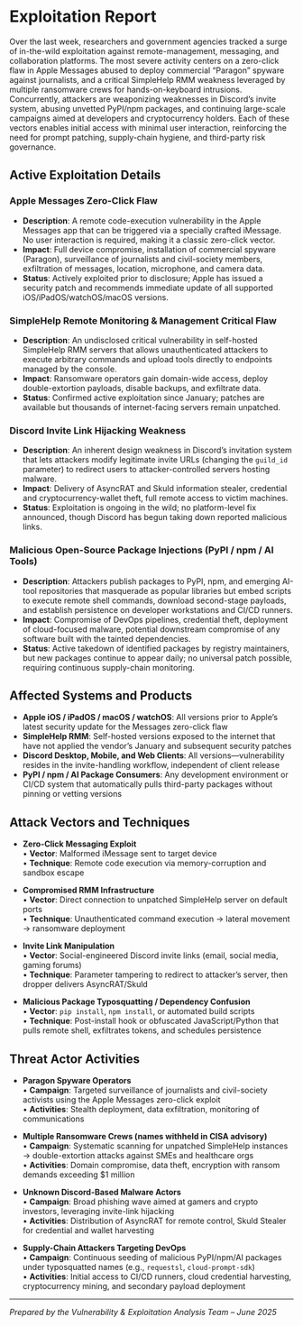 # Exploitation Report

Over the last week, researchers and government agencies tracked a surge of in-the-wild exploitation against remote-management, messaging, and collaboration platforms. The most severe activity centers on a zero-click flaw in Apple Messages abused to deploy commercial “Paragon” spyware against journalists, and a critical SimpleHelp RMM weakness leveraged by multiple ransomware crews for hands-on-keyboard intrusions. Concurrently, attackers are weaponizing weaknesses in Discord’s invite system, abusing unvetted PyPI/npm packages, and continuing large-scale campaigns aimed at developers and cryptocurrency holders. Each of these vectors enables initial access with minimal user interaction, reinforcing the need for prompt patching, supply-chain hygiene, and third-party risk governance.

## Active Exploitation Details

### Apple Messages Zero-Click Flaw
- **Description**: A remote code-execution vulnerability in the Apple Messages app that can be triggered via a specially crafted iMessage. No user interaction is required, making it a classic zero-click vector.
- **Impact**: Full device compromise, installation of commercial spyware (Paragon), surveillance of journalists and civil-society members, exfiltration of messages, location, microphone, and camera data.
- **Status**: Actively exploited prior to disclosure; Apple has issued a security patch and recommends immediate update of all supported iOS/iPadOS/watchOS/macOS versions.

### SimpleHelp Remote Monitoring & Management Critical Flaw
- **Description**: An undisclosed critical vulnerability in self-hosted SimpleHelp RMM servers that allows unauthenticated attackers to execute arbitrary commands and upload tools directly to endpoints managed by the console.
- **Impact**: Ransomware operators gain domain-wide access, deploy double-extortion payloads, disable backups, and exfiltrate data.
- **Status**: Confirmed active exploitation since January; patches are available but thousands of internet-facing servers remain unpatched.

### Discord Invite Link Hijacking Weakness
- **Description**: An inherent design weakness in Discord’s invitation system that lets attackers modify legitimate invite URLs (changing the `guild_id` parameter) to redirect users to attacker-controlled servers hosting malware.
- **Impact**: Delivery of AsyncRAT and Skuld information stealer, credential and cryptocurrency-wallet theft, full remote access to victim machines.
- **Status**: Exploitation is ongoing in the wild; no platform-level fix announced, though Discord has begun taking down reported malicious links.

### Malicious Open-Source Package Injections (PyPI / npm / AI Tools)
- **Description**: Attackers publish packages to PyPI, npm, and emerging AI-tool repositories that masquerade as popular libraries but embed scripts to execute remote shell commands, download second-stage payloads, and establish persistence on developer workstations and CI/CD runners.
- **Impact**: Compromise of DevOps pipelines, credential theft, deployment of cloud-focused malware, potential downstream compromise of any software built with the tainted dependencies.
- **Status**: Active takedown of identified packages by registry maintainers, but new packages continue to appear daily; no universal patch possible, requiring continuous supply-chain monitoring.

## Affected Systems and Products
- **Apple iOS / iPadOS / macOS / watchOS**: All versions prior to Apple’s latest security update for the Messages zero-click flaw  
- **SimpleHelp RMM**: Self-hosted versions exposed to the internet that have not applied the vendor’s January and subsequent security patches  
- **Discord Desktop, Mobile, and Web Clients**: All versions—vulnerability resides in the invite-handling workflow, independent of client release  
- **PyPI / npm / AI Package Consumers**: Any development environment or CI/CD system that automatically pulls third-party packages without pinning or vetting versions  

## Attack Vectors and Techniques
- **Zero-Click Messaging Exploit**  
  • **Vector**: Malformed iMessage sent to target device  
  • **Technique**: Remote code execution via memory-corruption and sandbox escape  

- **Compromised RMM Infrastructure**  
  • **Vector**: Direct connection to unpatched SimpleHelp server on default ports  
  • **Technique**: Unauthenticated command execution → lateral movement → ransomware deployment  

- **Invite Link Manipulation**  
  • **Vector**: Social-engineered Discord invite links (email, social media, gaming forums)  
  • **Technique**: Parameter tampering to redirect to attacker’s server, then dropper delivers AsyncRAT/Skuld  

- **Malicious Package Typosquatting / Dependency Confusion**  
  • **Vector**: `pip install`, `npm install`, or automated build scripts  
  • **Technique**: Post-install hook or obfuscated JavaScript/Python that pulls remote shell, exfiltrates tokens, and schedules persistence  

## Threat Actor Activities
- **Paragon Spyware Operators**  
  • **Campaign**: Targeted surveillance of journalists and civil-society activists using the Apple Messages zero-click exploit  
  • **Activities**: Stealth deployment, data exfiltration, monitoring of communications  

- **Multiple Ransomware Crews (names withheld in CISA advisory)**  
  • **Campaign**: Systematic scanning for unpatched SimpleHelp instances → double-extortion attacks against SMEs and healthcare orgs  
  • **Activities**: Domain compromise, data theft, encryption with ransom demands exceeding \$1 million  

- **Unknown Discord-Based Malware Actors**  
  • **Campaign**: Broad phishing wave aimed at gamers and crypto investors, leveraging invite-link hijacking  
  • **Activities**: Distribution of AsyncRAT for remote control, Skuld Stealer for credential and wallet harvesting  

- **Supply-Chain Attackers Targeting DevOps**  
  • **Campaign**: Continuous seeding of malicious PyPI/npm/AI packages under typosquatted names (e.g., `requestsl`, `cloud-prompt-sdk`)  
  • **Activities**: Initial access to CI/CD runners, cloud credential harvesting, cryptocurrency mining, and secondary payload deployment  

---

*Prepared by the Vulnerability & Exploitation Analysis Team – June 2025*